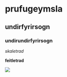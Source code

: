 # prufugeymsla

## undirfyrirsogn

### undirundirfyrirsogn

*skaletrad*

**feitletrad**

![](nafnmyndaskrar)
